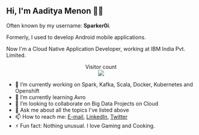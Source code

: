 ## Hi, I'm Aaditya Menon 👋🏻

<!--
**Sparker0i/Sparker0i** is a ✨ _special_ ✨ repository because its `README.md` (this file) appears on your GitHub profile.

Here are some ideas to get you started:

- 🔭 I’m currently working on ...
- 🌱 I’m currently learning ...
- 👯 I’m looking to collaborate on ...
- 🤔 I’m looking for help with ...
- 💬 Ask me about ...
- 📫 How to reach me: ...
- 😄 Pronouns: ...
- ⚡ Fun fact: ...
-->

Often known by my username: **Sparker0i**.

Formerly, I used to develop Android mobile applications. 

Now I'm a Cloud Native Application Developer, working at IBM India Pvt. Limited.

<p align="center"> 
  Visitor count<br>
  <img src="https://profile-counter.glitch.me/Sparker0i/count.svg" />
</p>

- 🔭 I’m currently working on Spark, Kafka, Scala, Docker, Kubernetes and Openshift
- 🌱 I’m currently learning Avro
- 👯 I’m looking to collaborate on Big Data Projects on Cloud
- 💬 Ask me about all the topics I've listed above
- 📫 How to reach me: [E-mail](mailto:sparker0i@hey.com), [LinkedIn](https://www.linkedin.com/in/sparker0i), [Twitter](https://twitter.com/Sparker0i)
- ⚡ Fun fact: Nothing unusual. I love Gaming and Cooking.
